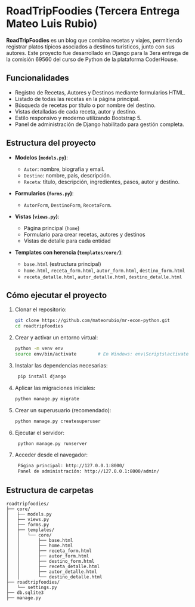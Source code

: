 # RoadTripFoodies (Tercera Entrega Mateo Luis Rubio)

**RoadTripFoodies** es un blog que combina recetas y viajes, permitiendo registrar platos típicos asociados a destinos turísticos, junto con sus autores. Este proyecto fue desarrollado en Django para la 3era entrega de la comisión 69560 del curso de Python de la plataforma CoderHouse.

## Funcionalidades

- Registro de Recetas, Autores y Destinos mediante formularios HTML.
- Listado de todas las recetas en la página principal.
- Búsqueda de recetas por título o por nombre del destino.
- Vistas detalladas de cada receta, autor y destino.
- Estilo responsivo y moderno utilizando Bootstrap 5.
- Panel de administración de Django habilitado para gestión completa.

## Estructura del proyecto

- **Modelos (`models.py`)**:
  - `Autor`: nombre, biografía y email.
  - `Destino`: nombre, país, descripción.
  - `Receta`: título, descripción, ingredientes, pasos, autor y destino.

- **Formularios (`forms.py`)**:
  - `AutorForm`, `DestinoForm`, `RecetaForm`.

- **Vistas (`views.py`)**:
  - Página principal (`home`)
  - Formulario para crear recetas, autores y destinos
  - Vistas de detalle para cada entidad

- **Templates con herencia (`templates/core/`)**:
  - `base.html` (estructura principal)
  - `home.html`, `receta_form.html`, `autor_form.html`, `destino_form.html`
  - `receta_detalle.html`, `autor_detalle.html`, `destino_detalle.html`

## Cómo ejecutar el proyecto

1. Clonar el repositorio:

   ```bash
   git clone https://github.com/mateorubio/mr-econ-python.git
   cd roadtripfoodies

2. Crear y activar un entorno virtual:

   ```bash
   python -m venv env
   source env/bin/activate        # En Windows: env\Scripts\activate

3. Instalar las dependencias necesarias:

   ```bash
    pip install django

4. Aplicar las migraciones iniciales:

    ```bash
    python manage.py migrate

5. Crear un superusuario (recomendado):

   ```bash
   python manage.py createsuperuser

6. Ejecutar el servidor:

   ```bash
    python manage.py runserver

7. Acceder desde el navegador:

   ```bash
    Página principal: http://127.0.0.1:8000/
	Panel de administración: http://127.0.0.1:8000/admin/

## Estructura de carpetas

    roadtripfoodies/
    ├── core/
    │   ├── models.py
    │   ├── views.py
    │   ├── forms.py
    │   ├── templates/
    │   │   └── core/
    │   │       ├── base.html
    │   │       ├── home.html
    │   │       ├── receta_form.html
    │   │       ├── autor_form.html
    │   │       ├── destino_form.html
    │   │       ├── receta_detalle.html
    │   │       ├── autor_detalle.html
    │   │       └── destino_detalle.html
    ├── roadtripfoodies/
    │   └── settings.py
    ├── db.sqlite3
    ├── manage.py